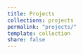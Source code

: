 ```yaml
---
title: Projects
collections: projects
permalink: "projects/"
template: collection
share: false
---
```


    

